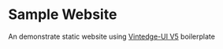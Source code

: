 # Sample Website

An demonstrate static website using [Vintedge-UI V5](https://github.com/nicholashew/vintedge-ui-v5) boilerplate
